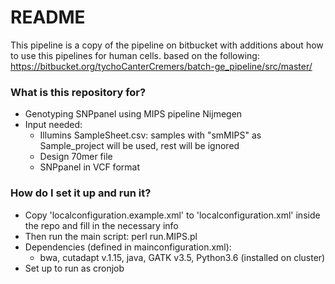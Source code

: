 # README #

This pipeline is a copy of the pipeline on bitbucket with additions about how to use this pipelines for human cells. 
based on the following: https://bitbucket.org/tychoCanterCremers/batch-ge_pipeline/src/master/
### What is this repository for? ###


* Genotyping SNPpanel using MIPS pipeline Nijmegen
* Input needed:
	* Illumins SampleSheet.csv: samples with "smMIPS" as Sample_project will be used, rest will be ignored
	* Design 70mer file 
	* SNPpanel in VCF format


### How do I set it up and run it? ###

* Copy 'localconfiguration.example.xml' to 'localconfiguration.xml' inside the repo and fill in the necessary info 
* Then run the main script: perl run.MIPS.pl
* Dependencies (defined in mainconfiguration.xml): 
	* bwa, cutadapt v.1.15, java, GATK v3.5, Python3.6 (installed on cluster)
* Set up to run as cronjob

